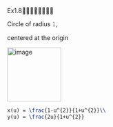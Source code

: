 Ex1.8🚩🚩🚩🚩🚩🚩🚩🚩

Circle of radius 𝟷, 

centered at the origin

<img width="125" alt="image" src="https://github.com/ChenxingWang93/GeometryEngineering/assets/31954987/6ab5df0a-3c78-4e31-a3f9-65565bf20183">


``` Latex 
x(u) = \frac{1-u^{2}}{1+u^{2}}\\
y(u) = \frac{2u}{1+u^{2}}
```
